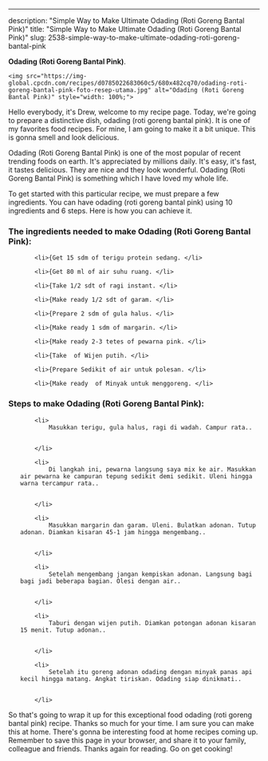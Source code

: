 ---
description: "Simple Way to Make Ultimate Odading (Roti Goreng Bantal Pink)"
title: "Simple Way to Make Ultimate Odading (Roti Goreng Bantal Pink)"
slug: 2538-simple-way-to-make-ultimate-odading-roti-goreng-bantal-pink

<p>
	<strong>Odading (Roti Goreng Bantal Pink)</strong>. 
	
</p>
<p>
	
	<img src="https://img-global.cpcdn.com/recipes/d0785022683060c5/680x482cq70/odading-roti-goreng-bantal-pink-foto-resep-utama.jpg" alt="Odading (Roti Goreng Bantal Pink)" style="width: 100%;">
	
	
</p>
<p>
	Hello everybody, it's Drew, welcome to my recipe page. Today, we're going to prepare a distinctive dish, odading (roti goreng bantal pink). It is one of my favorites food recipes. For mine, I am going to make it a bit unique. This is gonna smell and look delicious.
</p>
	
<p>
	Odading (Roti Goreng Bantal Pink) is one of the most popular of recent trending foods on earth. It's appreciated by millions daily. It's easy, it's fast, it tastes delicious. They are nice and they look wonderful. Odading (Roti Goreng Bantal Pink) is something which I have loved my whole life.
</p>
<p>
	
</p>

<p>
To get started with this particular recipe, we must prepare a few ingredients. You can have odading (roti goreng bantal pink) using 10 ingredients and 6 steps. Here is how you can achieve it.
</p>

<h3>The ingredients needed to make Odading (Roti Goreng Bantal Pink):</h3>

<ol>
	
		<li>{Get 15 sdm of terigu protein sedang. </li>
	
		<li>{Get 80 ml of air suhu ruang. </li>
	
		<li>{Take 1/2 sdt of ragi instant. </li>
	
		<li>{Make ready 1/2 sdt of garam. </li>
	
		<li>{Prepare 2 sdm of gula halus. </li>
	
		<li>{Make ready 1 sdm of margarin. </li>
	
		<li>{Make ready 2-3 tetes of pewarna pink. </li>
	
		<li>{Take  of Wijen putih. </li>
	
		<li>{Prepare Sedikit of air untuk polesan. </li>
	
		<li>{Make ready  of Minyak untuk menggoreng. </li>
	
</ol>
<p>
	
</p>

<h3>Steps to make Odading (Roti Goreng Bantal Pink):</h3>

<ol>
	
		<li>
			Masukkan terigu, gula halus, ragi di wadah. Campur rata..
			
			
		</li>
	
		<li>
			Di langkah ini, pewarna langsung saya mix ke air. Masukkan air pewarna ke campuran tepung sedikit demi sedikit. Uleni hingga warna tercampur rata..
			
			
		</li>
	
		<li>
			Masukkan margarin dan garam. Uleni. Bulatkan adonan. Tutup adonan. Diamkan kisaran 45-1 jam hingga mengembang..
			
			
		</li>
	
		<li>
			Setelah mengembang jangan kempiskan adonan. Langsung bagi bagi jadi beberapa bagian. Olesi dengan air..
			
			
		</li>
	
		<li>
			Taburi dengan wijen putih. Diamkan potongan adonan kisaran 15 menit. Tutup adonan..
			
			
		</li>
	
		<li>
			Setelah itu goreng adonan odading dengan minyak panas api kecil hingga matang. Angkat tiriskan. Odading siap dinikmati..
			
			
		</li>
	
</ol>

<p>
	
</p>

<p>
	So that's going to wrap it up for this exceptional food odading (roti goreng bantal pink) recipe. Thanks so much for your time. I am sure you can make this at home. There's gonna be interesting food at home recipes coming up. Remember to save this page in your browser, and share it to your family, colleague and friends. Thanks again for reading. Go on get cooking!
</p>
